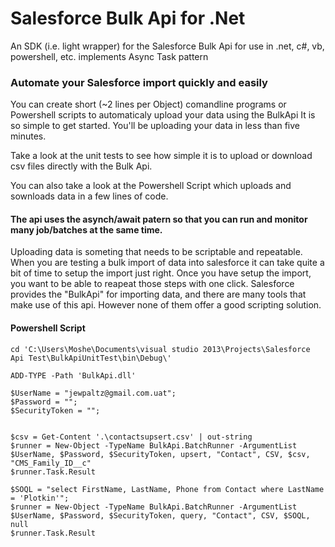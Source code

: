Salesforce Bulk Api for .Net
=======================
An SDK (i.e. light wrapper) for the Salesforce Bulk Api for use in .net, c#, vb, powershell, etc. implements Async Task pattern

### Automate your Salesforce import quickly and easily
You can create short (~2 lines per Object) comandline programs or Powershell scripts to automaticaly upload your data using the BulkApi
It is so simple to get started. You'll be uploading your data in less than five minutes.

Take a look at the unit tests to see how simple it is to upload or download csv files directly with the Bulk Api.

You can also take a look at the Powershell Script which uploads and sownloads data in a few lines of code.

#### The api uses the asynch/await patern so that you can run and monitor many job/batches at the same time.

Uploading data is someting that needs to be scriptable and repeatable.
When you are testing a bulk import of data into salesforce it can take quite a bit of time to setup the import just right. Once you have setup the import, you want to be able to reapeat those steps with one click.
Salesforce provides the "BulkApi" for importing data, and there are many tools that make use of this api. However none of them offer a good scripting solution.

#### Powershell Script
```
cd 'C:\Users\Moshe\Documents\visual studio 2013\Projects\Salesforce Api Test\BulkApiUnitTest\bin\Debug\'

ADD-TYPE -Path 'BulkApi.dll'

$UserName = "jewpaltz@gmail.com.uat";
$Password = "";
$SecurityToken = "";


$csv = Get-Content '.\contactsupsert.csv' | out-string
$runner = New-Object -TypeName BulkApi.BatchRunner -ArgumentList $UserName, $Password, $SecurityToken, upsert, "Contact", CSV, $csv, "CMS_Family_ID__c"
$runner.Task.Result

$SOQL = "select FirstName, LastName, Phone from Contact where LastName = 'Plotkin'";
$runner = New-Object -TypeName BulkApi.BatchRunner -ArgumentList $UserName, $Password, $SecurityToken, query, "Contact", CSV, $SOQL, null
$runner.Task.Result
```